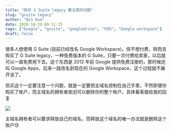 ```yaml
---
title: "购买 G Suite legacy 要注意的问题"
slug: "gsuite-legacy"
author: "Bin Hua"
date: 2020-10-29 09:11:25
tags: ["Google", "gsuite", "googledrive", "代码", "Google workspace"]
draft: false
---
```


很多人想使用 G Suite (目前已经改名 Google Workspace)，但不想付费，转而去购买了 G Suite legacy，一种免费版本的 G Suite，只要一次付费给卖家，以后就可以一直免费用下去。这个东西是 2012 年前 Google 提供免费注册的，那时候还叫 Google Apps，后来一路改名到现在的 Google Workspace，这个过程就不展开谈了。

但买这个一定要注意一个问题，就是一定要把主域名控制在自己手里，不然即便你购买了账户，而主域名的拥有者依旧可以删除你的整个账户。具体看客服给我的回复

![](https://storage.tourcoder.com/tcblog/gsuite-legacy.png)

主域名拥有者可以要求释放自己的域名，而释放这个域名的唯一办法就是删除这个账户😓